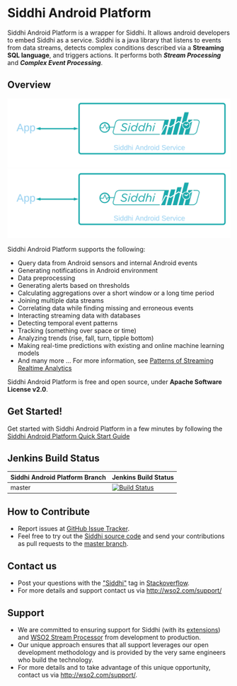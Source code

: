 Siddhi Android Platform
===========

Siddhi Android Platform is a wrapper for Siddhi. It allows android developers to embed Siddhi as a service. 
Siddhi is a java library that listens to events from data streams, detects complex conditions described via a **Streaming
 SQL language**, and triggers actions. It performs both **_Stream Processing_** and **_Complex Event Processing_**.  
 
## Overview 

![](images/diagram.png?raw=true "Overview")
![](docs/images/diagram.png?raw=true "Overview")

Siddhi Android Platform supports the following:

* Query data from Android sensors and internal Android events
* Generating notifications in Android environment
* Data preprocessing
* Generating alerts based on thresholds
* Calculating aggregations over a short window or a long time period
* Joining multiple data streams
* Correlating data while finding missing and erroneous events
* Interacting streaming data with databases
* Detecting temporal event patterns
* Tracking (something over space or time)
* Analyzing trends (rise, fall, turn, tipple bottom)
* Making real-time predictions with existing and online machine learning models
* And many more ...  For more information, see <a target="_blank" href="http://www.kdnuggets.com/2015/08/patterns-streaming-realtime-analytics.html">Patterns of Streaming Realtime Analytics</a>

Siddhi Android Platform is free and open source, under **Apache Software License v2.0**.

## Get Started!

Get started with Siddhi Android Platform in a few minutes by following the <a target="_blank" href="https://wso2.github.io/siddhi-android-platform/documentation/siddhi-android-platform-quickstart/">Siddhi Android Platform Quick Start Guide</a>

## Jenkins Build Status

|  Siddhi Android Platform Branch | Jenkins Build Status |
| :---------------------------------------- |:---------------------------------------
| master         | [![Build Status](https://wso2.org/jenkins/view/wso2-dependencies/job/siddhi/job/siddhi-android-platform/badge/icon)](https://wso2.org/jenkins/view/wso2-dependencies/job/siddhi/job/siddhi-android-platform )|

## How to Contribute
* Report issues at <a target="_blank" href="https://github.com/wso2/siddhi-android-platform/issues">GitHub Issue Tracker</a>.
* Feel free to try out the <a target="_blank" href="https://github.com/wso2/siddhi-android-platform">Siddhi source code</a> and send your contributions as pull requests to the <a target="_blank" href="https://github.com/wso2/siddhi/tree/master">master branch</a>. 
 
## Contact us 
 * Post your questions with the <a target="_blank" href="http://stackoverflow.com/search?q=siddhi">"Siddhi"</a> tag in <a target="_blank" href="http://stackoverflow.com/search?q=siddhi">Stackoverflow</a>. 
 * For more details and support contact us via <a target="_blank" href="http://wso2.com/support?utm_source=gitanalytics&utm_campaign=gitanalytics_Jul17">http://wso2.com/support/</a>
 
## Support 
* We are committed to ensuring support for Siddhi (with its <a target="_blank" href="https://wso2.github.io/siddhi/extensions/">extensions</a>) and <a target="_blank" href="https://github.com/wso2/product-sp">WSO2 Stream Processor</a> from development to production. 
* Our unique approach ensures that all support leverages our open development methodology and is provided by the very same engineers who build the technology. 
* For more details and to take advantage of this unique opportunity, contact us via <a target="_blank" href="http://wso2.com/support?utm_source=gitanalytics&utm_campaign=gitanalytics_Jul17">http://wso2.com/support/</a>. 
